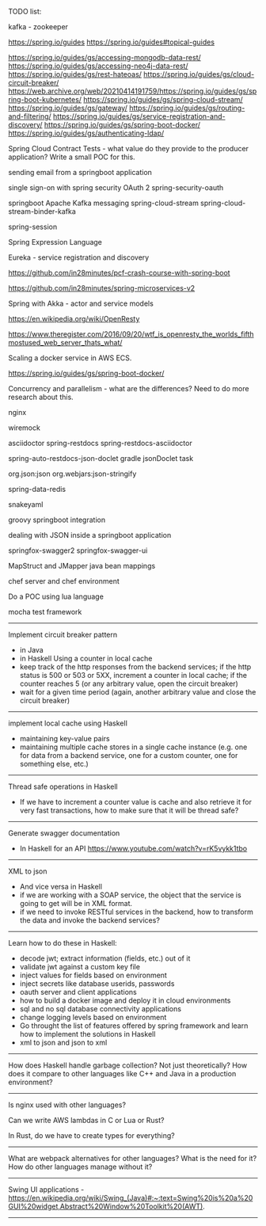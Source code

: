 TODO list:

kafka - zookeeper

https://spring.io/guides
https://spring.io/guides#topical-guides

https://spring.io/guides/gs/accessing-mongodb-data-rest/
https://spring.io/guides/gs/accessing-neo4j-data-rest/
https://spring.io/guides/gs/rest-hateoas/
https://spring.io/guides/gs/cloud-circuit-breaker/
https://web.archive.org/web/20210414191759/https://spring.io/guides/gs/spring-boot-kubernetes/
https://spring.io/guides/gs/spring-cloud-stream/
https://spring.io/guides/gs/gateway/
https://spring.io/guides/gs/routing-and-filtering/
https://spring.io/guides/gs/service-registration-and-discovery/
https://spring.io/guides/gs/spring-boot-docker/
https://spring.io/guides/gs/authenticating-ldap/


Spring Cloud Contract Tests - what value do they provide to the producer application? Write a small POC for this.

sending email from a springboot application

single sign-on with spring security OAuth 2
spring-security-oauth

springboot Apache Kafka messaging
spring-cloud-stream
spring-cloud-stream-binder-kafka

spring-session

Spring Expression Language

Eureka - service registration and discovery

https://github.com/in28minutes/pcf-crash-course-with-spring-boot

https://github.com/in28minutes/spring-microservices-v2

Spring with Akka - actor and service models

https://en.wikipedia.org/wiki/OpenResty

https://www.theregister.com/2016/09/20/wtf_is_openresty_the_worlds_fifthmostused_web_server_thats_what/

Scaling a docker service in AWS ECS.

https://spring.io/guides/gs/spring-boot-docker/

Concurrency and parallelism - what are the differences? Need to do more research about this.

nginx

wiremock

asciidoctor
spring-restdocs
spring-restdocs-asciidoctor

spring-auto-restdocs-json-doclet
gradle jsonDoclet task

org.json:json
org.webjars:json-stringify

spring-data-redis

snakeyaml

groovy springboot integration

dealing with JSON inside a springboot application

springfox-swagger2
springfox-swagger-ui

MapStruct and JMapper java bean mappings

chef server and chef environment

Do a POC using lua language

mocha test framework


------------------

Implement circuit breaker pattern
- in Java
- in Haskell
Using a counter in local cache
- keep track of the http responses from the backend services; if the http status is 500 or 503 or 5XX, increment a counter in local cache; if the counter reaches 5 (or any arbitrary value, open the circuit breaker)
- wait for a given time period (again, another arbitrary value and close the circuit breaker)

------------------

implement local cache using Haskell
- maintaining key-value pairs
- maintaining multiple cache stores in a single cache instance (e.g. one for data from a backend service, one for a custom counter, one for something else, etc.)

------------------

Thread safe operations in Haskell
- If we have to increment a counter value is cache and also retrieve it for very fast transactions, how to make sure that it will be thread safe?

------------------

Generate swagger documentation
- In Haskell for an API
https://www.youtube.com/watch?v=rK5vykk1tbo

------------------

XML to json
- And vice versa in Haskell
- if we are working with a SOAP service, the object that the service is going to get will be in XML format.
- if we need to invoke RESTful services in the backend, how to transform the data and invoke the backend services?

------------------

Learn how to do these in Haskell:
- decode jwt; extract information (fields, etc.) out of it
- validate jwt against a custom key file
- inject values for fields based on environment
- inject secrets like database userids, passwords
- oauth server and client applications
- how to build a docker image and deploy it in cloud environments
- sql and no sql database connectivity applications
- change logging levels based on environment
- Go throught the list of features offered by spring framework and learn how to implement the solutions in Haskell
- xml to json and json to xml

------------------

How does Haskell handle garbage collection? Not just theoretically? How does it compare to other languages like C++ and Java in a production environment?

------------------

Is nginx used with other languages?

Can we write AWS lambdas in C or Lua or Rust?

In Rust, do we have to create types for everything?

------------------

What are webpack alternatives for other languages? What is the need for it? How do other languages manage without it?

------------------

Swing UI applications - https://en.wikipedia.org/wiki/Swing_(Java)#:~:text=Swing%20is%20a%20GUI%20widget,Abstract%20Window%20Toolkit%20(AWT).

------------------